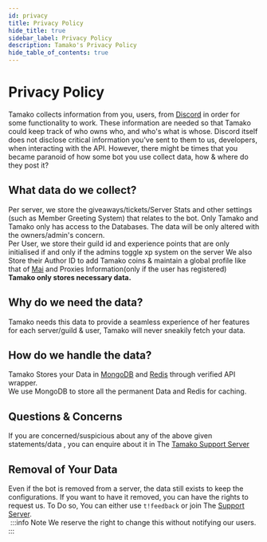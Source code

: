 ```yaml
---
id: privacy
title: Privacy Policy
hide_title: true
sidebar_label: Privacy Policy
description: Tamako's Privacy Policy
hide_table_of_contents: true
---
```

# Privacy Policy
Tamako collects information from you, users, from [Discord](https://discord.com) in order for some functionality to work. These information are needed so that Tamako could keep track of who owns who, and who's what is whose. Discord itself does not disclose critical information you've sent to them to us, developers, when interacting with the API. However, there might be times that you became paranoid of how some bot you use collect data, how & where do they post it?

## What data do we collect?
Per server, we store the giveaways/tickets/Server Stats and other settings (such as Member Greeting System) that relates to the bot. Only Tamako and Tamako only has access to the Databases. The data will be only altered with the owners/admin's concern.<br />
Per User, we store their guild id and experience points that are only initialised if and only if the admins toggle xp system on the server
We also Store their Author ID to add Tamako coins & maintain a global profile like that of [Mai](http://mai-san.ml/) and Proxies Information(only if the user has registered)
<br/>
<b>Tamako only stores necessary data.</b>

## Why do we need the data?
Tamako needs this data to provide a seamless experience of her features for each server/guild & user, Tamako will never sneakily fetch your data.

## How do we handle the data?
Tamako Stores your Data in [MongoDB](https://mongoosejs.com/) and [Redis](https://docs.redislabs.com/latest/rs/references/client_references/client_ioredis/) through verified API wrapper.<br/>
We use MongoDB to store all the permanent Data and Redis for caching.

## Questions & Concerns
If you are concerned/suspicious about any of the above given statements/data , you can enquire about it in The [Tamako Support Server](https://support.tamako.tech/)

## Removal of Your Data
Even if the bot is removed from a server, the data still exists to keep the configurations. If you want to have it removed, you can have the rights to request us. To Do so, You can either use `t!feedback` or join The [Support Server](https://support.tamako.tech). <br/>
​
:::info Note
We reserve the right to change this without notifying our users.
:::
